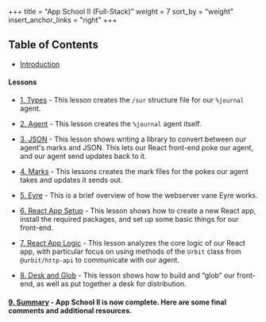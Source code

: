 +++
title = "App School II (Full-Stack)"
weight = 7
sort_by = "weight"
insert_anchor_links = "right"
+++


## Table of Contents

- [Introduction](/guides/core/app-school-full-stack/intro)

#### Lessons

- [1. Types](/guides/core/app-school-full-stack/1-types) - This lesson creates the `/sur` structure file for our `%journal` agent.

- [2. Agent](/guides/core/app-school-full-stack/2-agent) - This lesson creates the `%journal` agent itself.

- [3. JSON](/guides/core/app-school-full-stack/3-json) - This lesson shows writing a library to convert between our agent's marks and JSON. This lets our React front-end poke our agent, and our agent send updates back to it.

- [4. Marks](/guides/core/app-school-full-stack/4-marks) - This lessons creates the mark files for the pokes our agent takes and updates it sends out.

- [5. Eyre](/guides/core/app-school-full-stack/5-eyre) - This is a brief overview of how the webserver vane Eyre works.

- [6. React App Setup](/guides/core/app-school-full-stack/7-react-setup) - This lesson shows how to create a new React app, install the required packages, and set up some basic things for our front-end.

- [7. React App Logic](/guides/core/app-school-full-stack/7-http-api) - This lesson analyzes the core logic of our React app, with particular focus on using methods of the `Urbit` class from `@urbit/http-api` to communicate with our agent.

- [8. Desk and Glob](/guides/core/app-school-full-stack/8-web-scries) - This lesson shows how to build and “glob” our front-end, as well as put together a desk for distribution.

#### [9. Summary](/guides/core/app-school-full-stack/10-final) - App School II is now complete.  Here are some final comments and additional resources.
